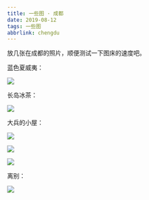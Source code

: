 ```yaml
---
title: 一些图 · 成都
date: 2019-08-12 
tags: 一些图
abbrlink: chengdu
---
```


放几张在成都的照片，顺便测试一下图床的速度吧。

蓝色夏威夷：

![](https://f7ionsy-1251389397.cos.ap-shanghai.myqcloud.com/image/%E4%B8%80%E4%BA%9B%E5%9B%BE%20%C2%B7%20%E6%88%90%E9%83%BD/7B2CB9578D2438F757FCBD1A3D055E29.JPG)

长岛冰茶：

![](https://f7ionsy-1251389397.cos.ap-shanghai.myqcloud.com/image/%E4%B8%80%E4%BA%9B%E5%9B%BE%20%C2%B7%20%E6%88%90%E9%83%BD/IMG_2173%2820190811-211820%29.jpg)

大兵的小屋：

![](https://f7ionsy-1251389397.cos.ap-shanghai.myqcloud.com/image/%E4%B8%80%E4%BA%9B%E5%9B%BE%20%C2%B7%20%E6%88%90%E9%83%BD/IMG_2145%2820190802-214330%29.jpg)



![](https://f7ionsy-1251389397.cos.ap-shanghai.myqcloud.com/image/%E4%B8%80%E4%BA%9B%E5%9B%BE%20%C2%B7%20%E6%88%90%E9%83%BD/IMG_2143%2820190725-175600%29.jpg)

![](https://f7ionsy-1251389397.cos.ap-shanghai.myqcloud.com/image/%E4%B8%80%E4%BA%9B%E5%9B%BE%20%C2%B7%20%E6%88%90%E9%83%BD/IMG_2147%2820190726-071507%29.jpg)

离别：

![](https://f7ionsy-1251389397.cos.ap-shanghai.myqcloud.com/image/%E4%B8%80%E4%BA%9B%E5%9B%BE%20%C2%B7%20%E6%88%90%E9%83%BD/IMG_2188.JPG)